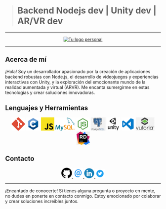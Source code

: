
> # Backend Nodejs dev | Unity dev | AR/VR dev
---

<div align="center">
  <a href="dreamweaverstudio.com.co">
    <img src="https://github.com/ricardo1470/ricardo1470/blob/master/img/LogoVideo1.gif" alt="Tu logo personal" width="600" height="600">
  </a>
</div>

---

## Acerca de mí

¡Hola! Soy un desarrollador apasionado por la creación de aplicaciones backend robustas con Node.js, el desarrollo de videojuegos y experiencias interactivas con Unity, y la exploración del emocionante mundo de la realidad aumentada y virtual (ARVR). Me encanta sumergirme en estas tecnologías y crear soluciones innovadoras.

## Lenguajes y Herramientas

<div align="center">
  <img height="43" src="https://github.com/ricardo1470/ricardo1470/blob/master/img/Git_logo.png" alt="Git" title="Git">
  <img height="43" src="https://github.com/ricardo1470/ricardo1470/blob/master/img/c.png" alt="C#" title="C#">
  <img height="43" src="https://github.com/ricardo1470/ricardo1470/blob/master/img/js.png" alt="JavaScript" title="JavaScript">
  <img height="43" src="https://github.com/ricardo1470/ricardo1470/blob/master/img/mysql.png" alt="MySQL" title="MySQL">
  <img height="43" src="https://github.com/ricardo1470/ricardo1470/blob/master/img/node2.jpg" alt="Node.js" title="Node.js">
  <img height="43" src="https://github.com/ricardo1470/ricardo1470/blob/master/img/postgresql.png" alt="PostgreSQL" title="PostgreSQL">
  <img height="43" src="https://github.com/ricardo1470/ricardo1470/blob/master/img/unity3d-logo.png" alt="Unity" title="Unity">
  <img height="43" src="https://github.com/ricardo1470/ricardo1470/blob/master/img/visual-studio-code-logo.png" alt="Visual Studio Code" title="Visual Studio Code">
  <img height="43" src="https://github.com/ricardo1470/ricardo1470/blob/master/img/vuforia.png" alt="Vuforia" title="Vuforia">
  <img height="43" src="https://github.com/ricardo1470/ricardo1470/blob/master/img/images.jpg" alt="Imágenes" title="Imágenes">
</div>

## Contacto

<div align="center">
  <a href="https://github.com/ricardo1470">
    <img src="https://github.com/ricardo1470/ricardo1470/blob/master/img/GitHub.png" alt="GitHub" width="34">
  </a>
  <a href="mailto:ricardo.alfonso.camayo@gmail.com">
    <img src="https://github.com/ricardo1470/ricardo1470/blob/master/img/email.png" alt="Correo electrónico" height="32">
  </a>
  <a href="https://www.linkedin.com/in/ricardo-alfonso-camayo/">
    <img src="https://github.com/ricardo1470/ricardo1470/blob/master/img/linkedin-icon.png" alt="LinkedIn" width="32">
  </a>
  <a href="https://twitter.com/RICARDO1470">
    <img src="https://github.com/ricardo1470/ricardo1470/blob/master/img/twitter.png" alt="Twitter" width="30">
  </a>
</div>

---

¡Encantado de conocerte! Si tienes alguna pregunta o proyecto en mente, no dudes en ponerte en contacto conmigo. Estoy emocionado por colaborar y crear soluciones increíbles juntos.
